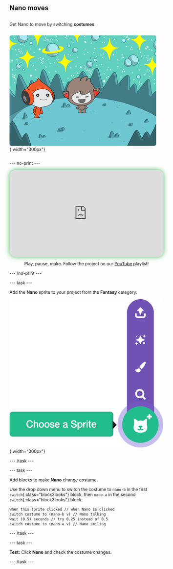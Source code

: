 ## Nano moves

<div style="display: flex; flex-wrap: wrap">
<div style="flex-basis: 200px; flex-grow: 1; margin-right: 15px;">
  
Get Nano to move by switching **costumes**.
</div>
<div>

![The Nano sprite with arms out](images/nano-b-demo.png){:width="300px"}

</div>
</div>

--- no-print ---

<div style="position: relative; width: 100%; aspect-ratio: 16 / 9; border-radius: 20px; box-shadow: 0 0 15px #3fb654; overflow: hidden;">
<iframe
    src="https://www.youtube.com/embed/Plnl23yUQHE?rel=0&cc_load_policy=1"
    style="position: absolute; inset: 0; width: 100%; height: 100%; border: none;"
    allowfullscreen>
</iframe>
</div>

<div style="text-align: center; margin-top: 1em;">

Play, pause, make. Follow the project on our [YouTube](7) playlist!
</div>
--- /no-print ---

--- task ---

Add the **Nano** sprite to your project from the **Fantasy** category.

![The 'Choose a Sprite' icon.](images/menu_choose_sprite.png){:width="300px"}

--- /task ---

--- task ---

Add blocks to make **Nano** change costume. 

Use the drop down menu to switch the costume to `nano-b` in the first `switch`{:class="block3looks"} block, then `nano-a` in the second `switch`{:class="block3looks"} block:

```blocks3
when this sprite clicked // when Nano is clicked
switch costume to (nano-b v) // Nano talking
wait (0.5) seconds // try 0.25 instead of 0.5
switch costume to (nano-a v) // Nano smiling
```

--- /task ---

--- task ---

**Test:** Click **Nano** and check the costume changes.

--- /task ---